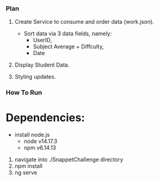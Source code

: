 ### Plan

1. Create Service to consume and order data (work.json).
    - Sort data via 3 data fields, namely:
        - UserID,
        - Subject Average + Diffculty,
        - Date

2. Display Student Data.
3. Styling updates.

### How To Run

# Dependencies:
- install node.js
    - node v14.17.3 
    - npm v6.14.13

1. navigate into ./SnappetChallenge directory
2. npm install
3. ng serve